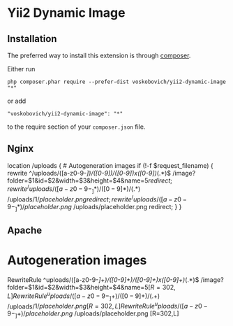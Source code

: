 Yii2 Dynamic Image
================================

Installation
------------

The preferred way to install this extension is through [composer](http://getcomposer.org/download/).

Either run

```
php composer.phar require --prefer-dist voskobovich/yii2-dynamic-image "*"
```

or add

```
"voskobovich/yii2-dynamic-image": "*"
```

to the require section of your `composer.json` file.


Nginx
-------------
location /uploads {
	# Autogeneration images
	if (!-f $request_filename) {
	    rewrite ^/uploads/([a-z0-9-_]*)/([0-9]*)/([0-9]*)x([0-9]*)_(.*)$ /image?folder=$1&id=$2&width=$3&height=$4&name=$5 redirect;
	    rewrite ^/uploads/([a-z0-9-_]*)/([0-9]*)/(.*)$ /uploads/$1/placeholder.png redirect;
	    rewrite ^/uploads/([a-z0-9-_]*)/placeholder.png$ /uploads/placeholder.png redirect;
	}
}


Apache
-------------
# Autogeneration images
RewriteRule ^uploads/([a-z0-9-_]+)/([0-9]+)/([0-9]+)x([0-9]+)_(.*)$ /image?folder=$1&id=$2&width=$3&height=$4&name=$5 [R=302,L]
RewriteRule ^uploads/([a-z0-9-_]+)/([0-9]+)/(.+)$ /uploads/$1/placeholder.png [R=302,L]
RewriteRule ^uploads/([a-z0-9-_]+)/placeholder.png$ /uploads/placeholder.png [R=302,L]